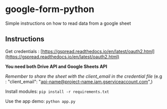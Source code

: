 # google-form-python

Simple instructions on how to read data from a google sheet

## Instructions

Get credentials : [https://gspread.readthedocs.io/en/latest/oauth2.html](https://gspread.readthedocs.io/en/latest/oauth2.html)

**You need both Drive API and Google Sheets API**

*Remember to share the sheet with the client_email in the credential file*
(e.g : "client_email": "api-name@project-name.iam.gserviceaccount.com",)

Install modules: `pip install -r requirements.txt`

Use the app demo: `python app.py`
